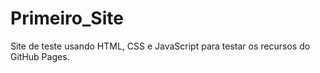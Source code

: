 # Primeiro_Site
 Site de teste usando HTML, CSS e JavaScript para testar os recursos do GitHub Pages.
